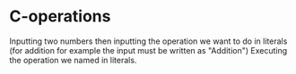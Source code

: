 # C-operations
Inputting two numbers then inputting the operation we want to do in literals (for addition for example the input must be written as "Addition")
Executing the operation we named in literals.
